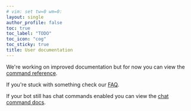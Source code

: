 ```yaml
---
# vim: set tw=0 wm=0: 
layout: single
author_profile: false
toc: true
toc_label: "TODO"
toc_icon: "cog"
toc_sticky: true
title: User documentation
---
```


We're working on improved documentation but for now you can view the [command reference](./reference/).

If you're stuck with something check our [FAQ](./faq/).

If your bot still has chat commands enabled you can view the [chat command docs](./chat/).

